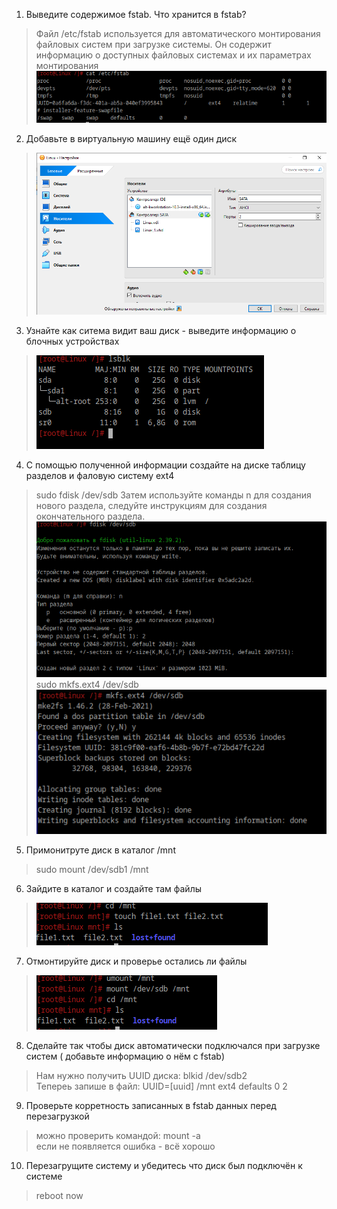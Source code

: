 1. Выведите содержимое fstab. Что хранится в fstab?
>Файл /etc/fstab используется для автоматического монтирования файловых систем при загрузке системы. Он содержит информацию о доступных файловых системах и их параметрах монтирования<br />
>![alt text](https://github.com/kryfaertop/Tasks_241/blob/my-report/3-File%20systems_answer/screenshot/5.png?raw=true)<br />
2. Добавьте в виртуальную машину ещё один диск<br />
>![alt text](https://github.com/kryfaertop/Tasks_241/blob/my-report/3-File%20systems_answer/screenshot/6.png?raw=true)<br />
3. Узнайте как ситема видит ваш диск - выведите информацию о блочных устройствах<br />
>![alt text](https://github.com/kryfaertop/Tasks_241/blob/my-report/3-File%20systems_answer/screenshot/7.png?raw=true)<br />
4. С помощью полученной информации создайте на диске таблицу разделов и фаловую систему ext4
>sudo fdisk /dev/sdb
>Затем используйте команды n для создания нового раздела, следуйте инструкциям для создания окончательного раздела.<br /> 
>![alt text](https://github.com/kryfaertop/Tasks_241/blob/my-report/3-File%20systems_answer/screenshot/8.png?raw=true)<br />
>sudo mkfs.ext4 /dev/sdb<br />
>![alt text](https://github.com/kryfaertop/Tasks_241/blob/my-report/3-File%20systems_answer/screenshot/9.png?raw=true)<br />
5. Примонитруте диск в каталог /mnt
>sudo mount /dev/sdb1 /mnt
6. Зайдите в каталог и создайте там файлы<br />
>![alt text](https://github.com/kryfaertop/Tasks_241/blob/my-report/3-File%20systems_answer/screenshot/10.png?raw=true)<br />
7. Отмонтируйте диск и проверье остались ли файлы<br />
>![alt text](https://github.com/kryfaertop/Tasks_241/blob/my-report/3-File%20systems_answer/screenshot/11.png?raw=true)<br />
8. Сделайте так чтобы диск автоматически подключался при загрузке систем ( добавьте информацию о нём с fstab)
>Нам нужно получить UUID диска: blkid /dev/sdb2<br />
>Тепереь запише в файл: UUID=[uuid] /mnt ext4 defaults 0 2
9. Проверьте корретность записанных в fstab данных перед перезагрузкой<br />
> можно проверить командой: mount -a<br />
>если не появляется ошибка - всё хорошо
10. Перезагрущите систему и убедитесь что диск был подключён к системе
> reboot now
>
